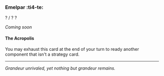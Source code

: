 ### Emelpar :ti4-te:

? / ? ?

_Coming soon_

#### The Acropolis

You may exhaust this card at the end of your turn to ready another component that isn't a strategy card.

---

*Grandeur unrivaled, yet nothing but grandeur remains.*